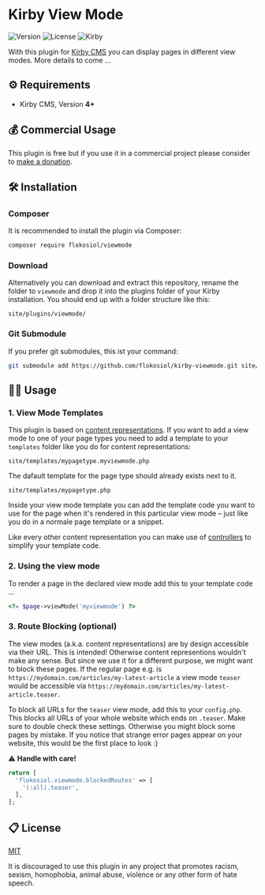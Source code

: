 # Kirby View Mode

![Version](https://img.shields.io/badge/Version-1.0.0-blue.svg) ![License](https://img.shields.io/badge/License-MIT-green.svg) ![Kirby](https://img.shields.io/badge/Kirby-4+-f0c674.svg)

With this plugin for [Kirby CMS](http://getkirby.com) you can display pages in different view modes. More details to come …

## ⚙️ Requirements

+ Kirby CMS, Version **4+**

## 💰 Commercial Usage

This plugin is free but if you use it in a commercial project please consider to [make a donation](https://www.paypal.me/flokosiol).

## 🛠️ Installation

### Composer

It is recommended to install the plugin via Composer:

```bash
composer require flokosiol/viewmode
```

### Download

Alternatively you can download and extract this repository, rename the folder to `viewmode` and drop it into the plugins folder of your Kirby installation. You should end up with a folder structure like this:

```
site/plugins/viewmode/
```

### Git Submodule

If you prefer git submodules, this ist your command:

```bash
git submodule add https://github.com/flokosiol/kirby-viewmode.git site/plugins/viewmode
```

## 🧑‍💻 Usage

### 1. View Mode Templates

This plugin is based on [content representations](https://getkirby.com/docs/guide/templates/content-representations). If you want to add a view mode to one of your page types you need to add a template to your `templates` folder like you do for content representations:

```
site/templates/mypagetype.myviewmode.php
```

The dafault template for the page type should already exists next to it.

```
site/templates/mypagetype.php
```

Inside your view mode template you can add the template code you want to use for the page when it's rendered in this particular view mode – just like you do in a normale page template or a snippet.

Like every other content representation you can make use of [controllers](https://getkirby.com/docs/guide/templates/content-representations#representation-controllers) to simplify your template code.

### 2. Using the view mode

To render a page in the declared view mode add this to your template code …

```php
<?= $page->viewMode('myviewmode') ?>
```

### 3. Route Blocking (optional)

The view modes (a.k.a. content representations) are by design accessible via their URL. This is intended! Otherwise content representions wouldn't make any sense. But since we use it for a different purpose, we might want to block these pages. If the regular page e.g. is `https://mydomain.com/articles/my-latest-article` a view mode `teaser` would be accessible via `https://mydomain.com/articles/my-latest-article.teaser`.

To block all URLs for the `teaser` view mode, add this to your `config.php`. This blocks all URLs of your whole website which ends on `.teaser`. Make sure to double check these settings. Otherwise you might block some pages by mistake. If you notice that strange error pages appear on your website, this would be the first place to look :)

⚠️ **Handle with care!**
```php
return [
  'flokosiol.viewmode.blockedRoutes' => [
    '(:all).teaser',
  ],
];
```

## 📋 License

[MIT](https://github.com/flokosiol/kirby-viewmode/blob/master/LICENSE)

It is discouraged to use this plugin in any project that promotes racism, sexism, homophobia, animal abuse, violence or any other form of hate speech.
